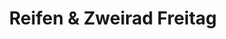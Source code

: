 ---
title: "Reifen & Zweirad Freitag"
url: /stollberg-erzgebirge/reifen-und-zweirad-freitag/
shop: Fahrrad
---